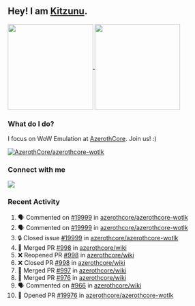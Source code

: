 ## Hey! I am [Kitzunu](https://Github.com/Kitzunu).

<!--
[![Kitzunu's Github stats](https://github-readme-stats.vercel.app/api?username=kitzunu&theme=github_dark&show_icons=true&number_format=long)](https://github.com/Kitzunu)

[![Kitzunu's Language stats](https://github-readme-stats.vercel.app/api/top-langs/?username=Kitzunu&layout=donut&theme=github_dark)](https://github.com/Kitzunu)
-->

<a href="https://github.com/Kitzunu">
  <img height=200 align="center" src="https://github-readme-stats.vercel.app/api?username=kitzunu&theme=github_dark&show_icons=true&number_format=long" />
</a>
<a href="https://github.com/Kitzunu">
  <img height=200 align="center" src="https://github-readme-stats.vercel.app/api/top-langs/?username=Kitzunu&layout=donut&theme=github_dark" />
</a>

### What do I do?

I focus on WoW Emulation at [AzerothCore](https://github.com/AzerothCore). Join us! :)

[![AzerothCore/azerothcore-wotlk](https://github-readme-stats.vercel.app/api/pin/?username=AzerothCore&repo=azerothcore-wotlk&theme=github_dark&show_owner=true)](https://github.com/azerothcore/azerothcore-wotlk)

### Connect with me
[![](https://img.shields.io/badge/AzerothCore%20Discord-Connect%20with%20me!-green)](https://discord.com/invite/gkt4y2x)

### Recent Activity

<!--START_SECTION:activity-->
1. 🗣 Commented on [#19999](https://github.com/azerothcore/azerothcore-wotlk/issues/19999#issuecomment-2363406747) in [azerothcore/azerothcore-wotlk](https://github.com/azerothcore/azerothcore-wotlk)
2. 🗣 Commented on [#19999](https://github.com/azerothcore/azerothcore-wotlk/issues/19999#issuecomment-2363107606) in [azerothcore/azerothcore-wotlk](https://github.com/azerothcore/azerothcore-wotlk)
3. 🔒 Closed issue [#19999](https://github.com/azerothcore/azerothcore-wotlk/issues/19999) in [azerothcore/azerothcore-wotlk](https://github.com/azerothcore/azerothcore-wotlk)
4. 🎉 Merged PR [#998](https://github.com/azerothcore/wiki/pull/998) in [azerothcore/wiki](https://github.com/azerothcore/wiki)
5. ❌ Reopened PR [#998](https://github.com/azerothcore/wiki/pull/998) in [azerothcore/wiki](https://github.com/azerothcore/wiki)
6. ❌ Closed PR [#998](https://github.com/azerothcore/wiki/pull/998) in [azerothcore/wiki](https://github.com/azerothcore/wiki)
7. 🎉 Merged PR [#997](https://github.com/azerothcore/wiki/pull/997) in [azerothcore/wiki](https://github.com/azerothcore/wiki)
8. 🎉 Merged PR [#976](https://github.com/azerothcore/wiki/pull/976) in [azerothcore/wiki](https://github.com/azerothcore/wiki)
9. 🗣 Commented on [#966](https://github.com/azerothcore/wiki/issues/966#issuecomment-2356326943) in [azerothcore/wiki](https://github.com/azerothcore/wiki)
10. 💪 Opened PR [#19976](https://github.com/azerothcore/azerothcore-wotlk/pull/19976) in [azerothcore/azerothcore-wotlk](https://github.com/azerothcore/azerothcore-wotlk)
<!--END_SECTION:activity-->
